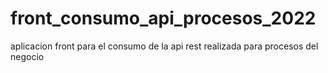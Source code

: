 # front_consumo_api_procesos_2022
aplicacion front para el consumo de la api rest realizada para procesos del negocio
